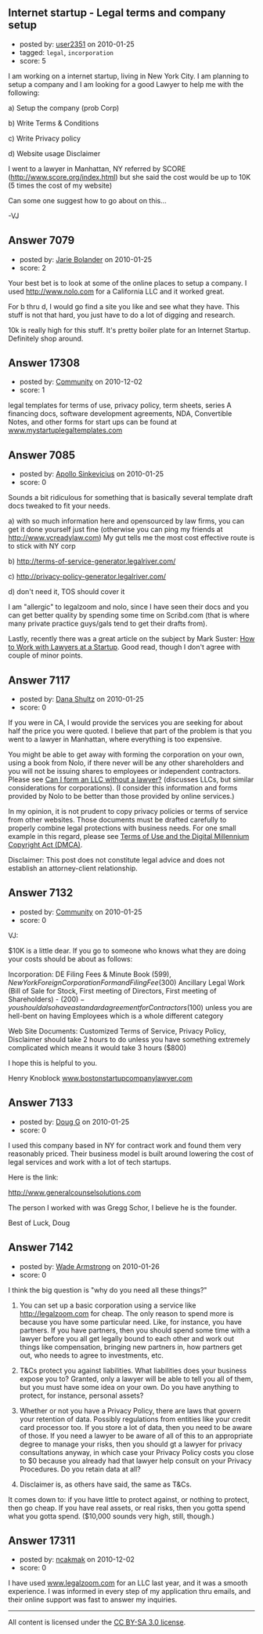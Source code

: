 ## Internet startup - Legal terms and company setup

- posted by: [user2351](https://stackexchange.com/users/-1/2351-user2351) on 2010-01-25
- tagged: `legal`, `incorporation`
- score: 5

I am working on a internet startup, living in New York City. I am planning to setup a company and I am looking for a good Lawyer to help me with the following:

 a) Setup the company (prob Corp)

 b) Write Terms & Conditions 

 c) Write Privacy policy

 d) Website usage Disclaimer 

I went to a lawyer in Manhattan, NY referred by SCORE (http://www.score.org/index.html)
but she said the cost would be up to 10K (5 times the cost of my website)

Can some one suggest how to go about on this...

-VJ


## Answer 7079

- posted by: [Jarie Bolander](https://stackexchange.com/users/-1/585-jarie-bolander) on 2010-01-25
- score: 2

Your best bet is to look at some of the online places to setup a company. I used http://www.nolo.com for a California LLC and it worked great. 

For b thru d, I would go find a site you like and see what they have. This stuff is not that hard, you just have to do a lot of digging and research. 

10k is really high for this stuff. It's pretty boiler plate for an Internet Startup. Definitely shop around.


## Answer 17308

- posted by: [Community](https://stackexchange.com/users/-1/-1-community) on 2010-12-02
- score: 1

legal templates for terms of use, privacy policy, term sheets, series A financing docs, software development agreements, NDA, Convertible Notes, and other forms for start ups can be found at www.mystartuplegaltemplates.com



## Answer 7085

- posted by: [Apollo Sinkevicius](https://stackexchange.com/users/-1/2119-apollo-sinkevicius) on 2010-01-25
- score: 0

<p>Sounds a bit ridiculous for something that is basically several template draft docs tweaked to fit your needs.</p>

<p>a) with so much information here and opensourced by law firms, you can get it done yourself just fine (otherwise you can ping my friends at <a href="http://www.vcreadylaw.com" rel="nofollow">http://www.vcreadylaw.com</a>) My gut tells me the most cost effective route is to stick with NY corp</p>

<p>b) <a href="http://terms-of-service-generator.legalriver.com/" rel="nofollow">http://terms-of-service-generator.legalriver.com/</a></p>

<p>c) <a href="http://privacy-policy-generator.legalriver.com/" rel="nofollow">http://privacy-policy-generator.legalriver.com/</a></p>

<p>d) don't need it, TOS should cover it</p>

<p>I am "allergic" to legalzoom and nolo, since I have seen their docs and you can get better quality by spending some time on Scribd.com (that is where many private practice guys/gals tend to get their drafts from).</p>

<p>Lastly, recently there was a great article on the subject by Mark Suster: <a href="http://www.bothsidesofthetable.com/2010/01/21/how-to-work-with-lawyers-at-a-startup/" rel="nofollow">How to Work with Lawyers at a Startup</a>. Good read, though I don't agree with couple of minor points.</p>



## Answer 7117

- posted by: [Dana Shultz](https://stackexchange.com/users/-1/1841-dana-shultz) on 2010-01-25
- score: 0

<p>If you were in CA, I would provide the services you are seeking for about half the price you were quoted. I believe that part of the problem is that you went to a lawyer in Manhattan, where everything is too expensive.</p>

<p>You might be able to get away with forming the corporation on your own, using a book from Nolo, if there never will be any other shareholders and you will not be issuing shares to employees or independent contractors. Please see <a href="http://danashultz.com/blog/2009/08/27/can-i-form-an-llc-without-a-lawyer/" rel="nofollow">Can I form an LLC without a lawyer?</a> (discusses LLCs, but similar considerations for corporations). (I consider this information and forms provided by Nolo to be better than those provided by online services.)</p>

<p>In my opinion, it is not prudent to copy privacy policies or terms of service from other websites. Those documents must be drafted carefully to properly combine legal protections with business needs. For one small example in this regard, please see <a href="http://danashultz.com/blog/2009/05/06/terms-of-use-and-the-digital-millennium-copyright-act-dmca/" rel="nofollow">Terms of Use and the Digital Millennium Copyright Act (DMCA)</a>.</p>

<p>Disclaimer: This post does not constitute legal advice and does not establish an attorney-client relationship.</p>



## Answer 7132

- posted by: [Community](https://stackexchange.com/users/-1/-1-community) on 2010-01-25
- score: 0

VJ:

$10K is a little dear.  If you go to someone who knows what they are doing your costs should be about as follows:

Incorporation:  DE Filing Fees & Minute Book ($599), New York Foreign Corporation Form and Filing Fee ($300) Ancillary Legal Work (Bill of Sale for Stock, First meeting of Directors, First meeting of Shareholders) - ($200) - you should also have a standard agreement for Contractors($100) unless you are hell-bent on having Employees which is a whole different category

Web Site Documents:  Customized Terms of Service, Privacy Policy, Disclaimer should take 2 hours to do unless you have something extremely complicated which means it would take 3 hours ($800)

I hope this is helpful to you.

Henry Knoblock
www.bostonstartupcompanylawyer.com




## Answer 7133

- posted by: [Doug G](https://stackexchange.com/users/-1/2107-doug-g) on 2010-01-25
- score: 0

I used this company based in NY for contract work and found them very reasonably priced.  Their business model is built around lowering the cost of legal services and work with a lot of tech startups.

Here is the link:

http://www.generalcounselsolutions.com

The person I worked with was Gregg Schor, I believe he is the founder. 

Best of Luck,
Doug


## Answer 7142

- posted by: [Wade Armstrong](https://stackexchange.com/users/-1/2229-wade-armstrong) on 2010-01-26
- score: 0

I think the big question is "why do you need all these things?"

1. You can set up a basic corporation using a service like http://legalzoom.com for cheap. The only reason to spend more is because you have some particular need. Like, for instance, you have partners. If you have partners, then you should spend some time with a lawyer before you all get legally bound to each other and work out things like compensation, bringing new partners in, how partners get out, who needs to agree to investments, etc.

1. T&Cs protect you against liabilities. What liabilities does your business expose you to? Granted, only a lawyer will be able to tell you all of them, but you must have some idea on your own. Do you have anything to protect, for instance, personal assets?

1. Whether or not you have a Privacy Policy, there are laws that govern your retention of data. Possibly regulations from entities like your credit card processor too. If you store a lot of data, then you need to be aware of those. If you need a lawyer to be aware of all of this to an appropriate degree to manage your risks, then you should gt a lawyer for privacy consultations anyway, in which case your Privacy Policy costs you close to $0 because you already had that lawyer help consult on your Privacy Procedures. Do you retain data at all?

1. Disclaimer is, as others have said, the same as T&Cs.

It comes down to: if you have little to protect against, or nothing to protect, then go cheap. If you have real assets, or real risks, then you gotta spend what you gotta spend. ($10,000 sounds very high, still, though.)


## Answer 17311

- posted by: [ncakmak](https://stackexchange.com/users/-1/4028-ncakmak) on 2010-12-02
- score: 0

<p>I have used <a href="http://www.legalzoom.com" rel="nofollow">www.legalzoom.com</a> for an LLC last year, and it was a smooth experience. I was informed in every step of my application thru emails, and their online support was fast to answer my inquiries.</p>




---

All content is licensed under the [CC BY-SA 3.0 license](https://creativecommons.org/licenses/by-sa/3.0/).
